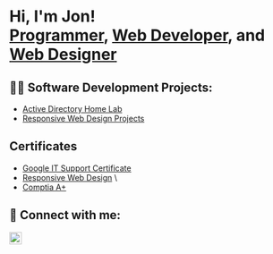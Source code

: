 <h1>Hi, I'm Jon! <br/><a href="https://github.com/jdinh2">Programmer</a>, <a href="https://www.linkedin.com/in/jonathandinh/">Web Developer</a>, and <a href="https://j-dinhdesigns.com/">Web Designer</a> </h1>

<h2>👨‍💻 Software Development Projects:</h2>

  - [Active Directory Home Lab](https://github.com/jdinh2/ActiveDirectoryLab)
 - [Responsive Web Design Projects](https://codepen.io/jon-dinh/)
  
<h2> Certificates </h2> 

 - [Google IT Support Certificate](https://www.coursera.org/account/accomplishments/specialization/certificate/FJ57FHHN7YVL)
- [Responsive Web Design](https://www.freecodecamp.org/certification/jondinh/responsive-web-design)  \
- [Comptia A+](https://www.credly.com/badges/7ee9babb-2774-436a-b663-0f02e9745d7a/linked_in?t=rzr4vo)  


<h2> 🤳 Connect with me:</h2>

[<img align="left" alt="JoshMadakor | LinkedIn" width="22px" src="https://cdn.jsdelivr.net/npm/simple-icons@v3/icons/linkedin.svg" />][linkedin]



[linkedin]: https://linkedin.com/in/jonathandinh

<!--
**joshmadakor1/joshmadakor1** is a ✨ _special_ ✨ repository because its `README.md` (this file) appears on your GitHub profile.
Here are some ideas to get you started:
- 🔭 I’m currently working on ...
- 🌱 I’m currently learning ...
- 👯 I’m looking to collaborate on ...
- 🤔 I’m looking for help with ...
- 💬 Ask me about ...
- 📫 How to reach me: ...
- 😄 Pronouns: ...
- ⚡ Fun fact: ...
-->
